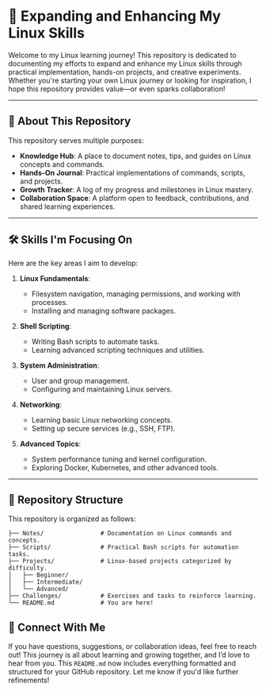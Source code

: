 # 🐧 Expanding and Enhancing My Linux Skills

Welcome to my Linux learning journey! This repository is dedicated to documenting my efforts to expand and enhance my Linux skills through practical implementation, hands-on projects, and creative experiments. Whether you're starting your own Linux journey or looking for inspiration, I hope this repository provides value—or even sparks collaboration!

---

## 📜 About This Repository
This repository serves multiple purposes:
- **Knowledge Hub**: A place to document notes, tips, and guides on Linux concepts and commands.
- **Hands-On Journal**: Practical implementations of commands, scripts, and projects.
- **Growth Tracker**: A log of my progress and milestones in Linux mastery.
- **Collaboration Space**: A platform open to feedback, contributions, and shared learning experiences.

---

## 🛠️ Skills I'm Focusing On
Here are the key areas I aim to develop:

1. **Linux Fundamentals**: 
   - Filesystem navigation, managing permissions, and working with processes.
   - Installing and managing software packages.

2. **Shell Scripting**:
   - Writing Bash scripts to automate tasks.
   - Learning advanced scripting techniques and utilities.

3. **System Administration**:
   - User and group management.
   - Configuring and maintaining Linux servers.

4. **Networking**:
   - Learning basic Linux networking concepts.
   - Setting up secure services (e.g., SSH, FTP).

5. **Advanced Topics**:
   - System performance tuning and kernel configuration.
   - Exploring Docker, Kubernetes, and other advanced tools.

---

## 📂 Repository Structure
This repository is organized as follows:
```plaintext
├── Notes/                # Documentation on Linux commands and concepts.
├── Scripts/              # Practical Bash scripts for automation tasks.
├── Projects/             # Linux-based projects categorized by difficulty.
│   ├── Beginner/
│   ├── Intermediate/
│   └── Advanced/
├── Challenges/           # Exercises and tasks to reinforce learning.
└── README.md             # You are here!
```

## 💬 Connect With Me
If you have questions, suggestions, or collaboration ideas, feel free to reach out! This journey is all about learning and growing together, and I’d love to hear from you.
This `README.md` now includes everything formatted and structured for your GitHub repository. Let me know if you'd like further refinements!
